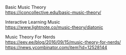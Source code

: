 Basic Music Theory  
https://iconcollective.edu/basic-music-theory/  

Interactive Learning Music  
https://www.lightnote.co/music-theory/diatonic  

Music Theory For Nerds  
https://eev.ee/blog/2016/09/15/music-theory-for-nerds/  
https://news.ycombinator.com/item?id=12528144  







